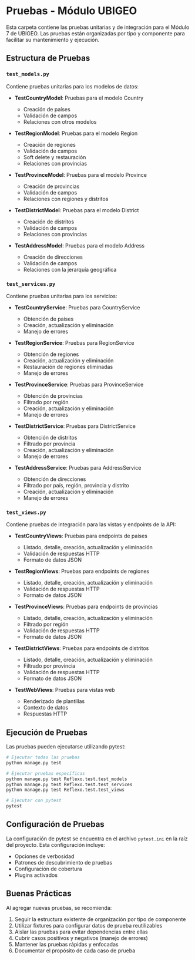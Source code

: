 # Pruebas - Módulo UBIGEO

Esta carpeta contiene las pruebas unitarias y de integración para el Módulo 7 de UBIGEO. Las pruebas están organizadas por tipo y componente para facilitar su mantenimiento y ejecución.

## Estructura de Pruebas

### `test_models.py`

Contiene pruebas unitarias para los modelos de datos:

- **TestCountryModel**: Pruebas para el modelo Country
  - Creación de países
  - Validación de campos
  - Relaciones con otros modelos

- **TestRegionModel**: Pruebas para el modelo Region
  - Creación de regiones
  - Validación de campos
  - Soft delete y restauración
  - Relaciones con provincias

- **TestProvinceModel**: Pruebas para el modelo Province
  - Creación de provincias
  - Validación de campos
  - Relaciones con regiones y distritos

- **TestDistrictModel**: Pruebas para el modelo District
  - Creación de distritos
  - Validación de campos
  - Relaciones con provincias

- **TestAddressModel**: Pruebas para el modelo Address
  - Creación de direcciones
  - Validación de campos
  - Relaciones con la jerarquía geográfica

### `test_services.py`

Contiene pruebas unitarias para los servicios:

- **TestCountryService**: Pruebas para CountryService
  - Obtención de países
  - Creación, actualización y eliminación
  - Manejo de errores

- **TestRegionService**: Pruebas para RegionService
  - Obtención de regiones
  - Creación, actualización y eliminación
  - Restauración de regiones eliminadas
  - Manejo de errores

- **TestProvinceService**: Pruebas para ProvinceService
  - Obtención de provincias
  - Filtrado por región
  - Creación, actualización y eliminación
  - Manejo de errores

- **TestDistrictService**: Pruebas para DistrictService
  - Obtención de distritos
  - Filtrado por provincia
  - Creación, actualización y eliminación
  - Manejo de errores

- **TestAddressService**: Pruebas para AddressService
  - Obtención de direcciones
  - Filtrado por país, región, provincia y distrito
  - Creación, actualización y eliminación
  - Manejo de errores

### `test_views.py`

Contiene pruebas de integración para las vistas y endpoints de la API:

- **TestCountryViews**: Pruebas para endpoints de países
  - Listado, detalle, creación, actualización y eliminación
  - Validación de respuestas HTTP
  - Formato de datos JSON

- **TestRegionViews**: Pruebas para endpoints de regiones
  - Listado, detalle, creación, actualización y eliminación
  - Validación de respuestas HTTP
  - Formato de datos JSON

- **TestProvinceViews**: Pruebas para endpoints de provincias
  - Listado, detalle, creación, actualización y eliminación
  - Filtrado por región
  - Validación de respuestas HTTP
  - Formato de datos JSON

- **TestDistrictViews**: Pruebas para endpoints de distritos
  - Listado, detalle, creación, actualización y eliminación
  - Filtrado por provincia
  - Validación de respuestas HTTP
  - Formato de datos JSON

- **TestWebViews**: Pruebas para vistas web
  - Renderizado de plantillas
  - Contexto de datos
  - Respuestas HTTP

## Ejecución de Pruebas

Las pruebas pueden ejecutarse utilizando pytest:

```bash
# Ejecutar todas las pruebas
python manage.py test

# Ejecutar pruebas específicas
python manage.py test Reflexo.test.test_models
python manage.py test Reflexo.test.test_services
python manage.py test Reflexo.test.test_views

# Ejecutar con pytest
pytest
```

## Configuración de Pruebas

La configuración de pytest se encuentra en el archivo `pytest.ini` en la raíz del proyecto. Esta configuración incluye:

- Opciones de verbosidad
- Patrones de descubrimiento de pruebas
- Configuración de cobertura
- Plugins activados

## Buenas Prácticas

Al agregar nuevas pruebas, se recomienda:

1. Seguir la estructura existente de organización por tipo de componente
2. Utilizar fixtures para configurar datos de prueba reutilizables
3. Aislar las pruebas para evitar dependencias entre ellas
4. Cubrir casos positivos y negativos (manejo de errores)
5. Mantener las pruebas rápidas y enfocadas
6. Documentar el propósito de cada caso de prueba